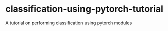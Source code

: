 # classification-using-pytorch-tutorial
A tutorial on performing classification using pytorch modules 
